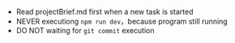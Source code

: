 * Read projectBrief.md first when a new task is started
* NEVER executiong `npm run dev`，because program still running
* DO NOT waiting for `git commit` execution